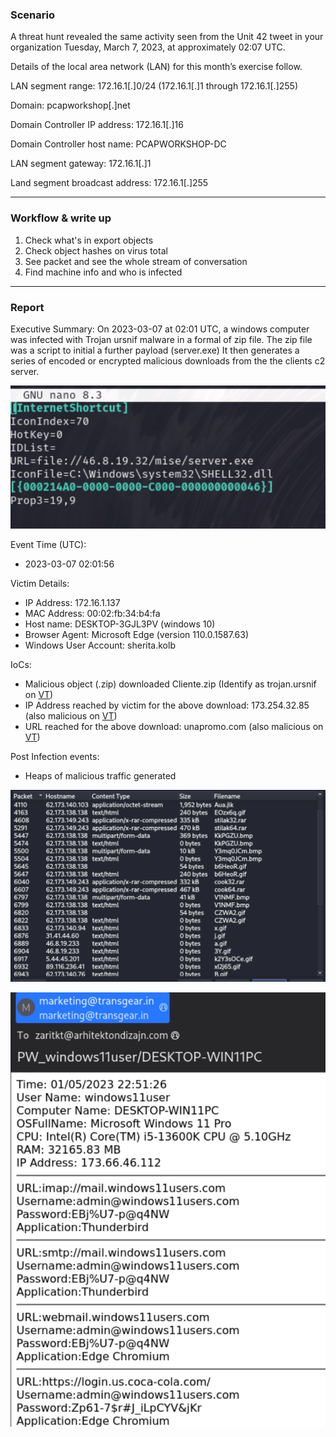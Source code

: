 ### Scenario

A threat hunt revealed the same activity seen from the Unit 42 tweet in your organization Tuesday, March 7, 2023, at approximately 02:07 UTC.

Details of the local area network (LAN) for this month’s exercise follow.

LAN segment range: 172.16.1[.]0/24 (172.16.1[.]1 through 172.16.1[.]255)

Domain: pcapworkshop[.]net

Domain Controller IP address: 172.16.1[.]16

Domain Controller host name: PCAPWORKSHOP-DC

LAN segment gateway: 172.16.1[.]1

Land segment broadcast address: 172.16.1[.]255

---
### Workflow & write up

1. Check what's in export objects
2. Check object hashes on virus total
3. See packet and see the whole stream of conversation
4. Find machine info and who is infected
---

### Report
Executive Summary:
On 2023-03-07 at 02:01 UTC, a windows computer was infected with Trojan ursnif malware in a formal of zip file. The zip file was a script to initial a further payload (server.exe)
It then generates a series of encoded or encrypted malicious downloads from the the clients c2 server.

![script](images/script.jpg)

Event Time (UTC):
 - 2023-03-07 02:01:56

Victim Details:
 - IP Address: 172.16.1.137
 - MAC Address: 00:02:fb:34:b4:fa
 - Host name: DESKTOP-3GJL3PV (windows 10)
 - Browser Agent: Microsoft Edge (version 110.0.1587.63)
 - Windows User Account: sherita.kolb

IoCs:
 - Malicious object (.zip) downloaded Cliente.zip (Identify as trojan.ursnif on [VT](https://www.virustotal.com/gui/file/33db5b2a2cc592fd10c65ba38396e4c7574ad78e786d78e8a3acdc93a90c3209))
 - IP Address reached by victim for the above download: 173.254.32.85 (also malicious on [VT](https://www.virustotal.com/gui/ip-address/173.254.32.85))
 - URL reached for the above download: unapromo.com (also malicious on [VT](https://www.virustotal.com/gui/domain/unapromo.com))

Post Infection events:
 - Heaps of malicious traffic generated

![traffic](images/traffic.jpg)

![email](images/emailexfil.jpg)
